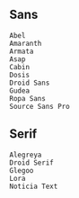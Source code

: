 ## Sans
    Abel
    Amaranth
    Armata
    Asap
    Cabin
    Dosis
    Droid Sans
    Gudea
    Ropa Sans
    Source Sans Pro

## Serif
    Alegreya
    Droid Serif
    Glegoo
    Lora
    Noticia Text